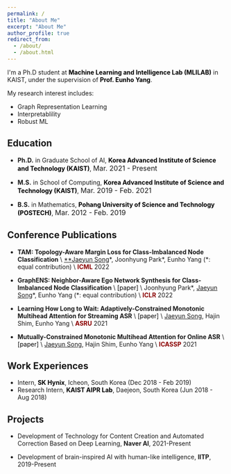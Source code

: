 ```yaml
---
permalink: /
title: "About Me"
excerpt: "About Me"
author_profile: true
redirect_from:
  - /about/
  - /about.html
---
```


I'm a Ph.D student at <a href="https://mli.kaist.ac.kr/" style="color: #000; text-decoration:none">**Machine Learning and Intelligence Lab (MLILAB)**</a> in KAIST, under the supervision of <a href="https://sites.google.com/site/yangeh/" style="color: #000; text-decoration: none;">**Prof. Eunho Yang**</a>.

My research interest includes:
- Graph Representation Learning
- Interpretablility
- Robust ML

## Education
- **Ph.D.** in Graduate School of AI, <a href="https://www.kaist.ac.kr/en/" style="color: #000; text-decoration: none;">**Korea Advanced Institute of Science and Technology (KAIST)**</a>, <font size="3">Mar. 2021 - Present</font> 
  
- **M.S.** in School of Computing, <a href="https://www.kaist.ac.kr/en/" style="color: #000; text-decoration: none;">**Korea Advanced Institute of Science and Technology (KAIST)**</a>, <font size="3">Mar. 2019 - Feb. 2021</font> 

- **B.S.** in Mathematics, <a href="https://www.postech.ac.kr/eng/" style="color: #000; text-decoration: none;">**Pohang University of Science and Technology (POSTECH)**</a>, <font size="3">Mar. 2012 - Feb. 2019</font>


## Conference Publications
- **TAM: Topology-Aware Margin Loss for Class-Imbalanced Node Classification** \\
<u>**Jaeyun Song</u>\*, Joonhyung Park\*, Eunho Yang (\*: equal contribution) \\
<span style="color:darkred">**ICML**</span> 2022

- **GraphENS: Neighbor-Aware Ego Network Synthesis for Class-Imbalanced Node Classification** \\
<a href="https://openreview.net/forum?id=MXEl7i-iru" style="color: #000; text-decoration: none;">[paper]</a> \\
Joonhyung Park\*, <u>Jaeyun Song</u>\*, Eunho Yang (\*: equal contribution) \\
<span style="color:darkred">**ICLR**</span> 2022

- **Learning How Long to Wait: Adaptively-Constrained Monotonic Multihead Attention for Streaming ASR** \\
<a href="https://ieeexplore.ieee.org/abstract/document/9688138" style="color: #000; text-decoration: none;">[paper]</a> \\
<u>Jaeyun Song</u>, Hajin Shim, Eunho Yang \\
<span style="color:darkred">**ASRU**</span> 2021

- **Mutually-Constrained Monotonic Multihead Attention for Online ASR** \\
<a href="https://ieeexplore.ieee.org/abstract/document/9413862" style="color: #000; text-decoration: none;">[paper]</a> \\
<u>Jaeyun Song</u>, Hajin Shim, Eunho Yang \\
<span style="color:darkred">**ICASSP**</span> 2021 


## Work Experiences
- Intern, <a href="https://www.skhynix.com/" style="color: #000; text-decoration: none;">**SK Hynix**</a>, Icheon, South Korea (Dec 2018 - Feb 2019)
- Research Intern, <a href="http://ailab.kaist.ac.kr/" style="color: #000; text-decoration: none;">**KAIST AIPR Lab**</a>, Daejeon, South Korea (Jun 2018 - Aug 2018)


## Projects
- Development of Technology for Content Creation and Automated Correction Based on Deep Learning, **Naver AI**, 2021-Present

- Development of brain-inspired AI with human-like intelligence, **IITP**, 2019-Present

